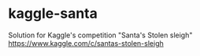 # kaggle-santa
Solution for Kaggle's competition "Santa's Stolen sleigh" https://www.kaggle.com/c/santas-stolen-sleigh
